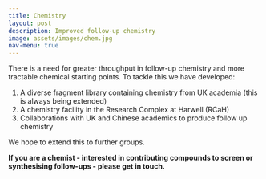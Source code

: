 ```yaml
---
title: Chemistry
layout: post
description: Improved follow-up chemistry
image: assets/images/chem.jpg
nav-menu: true
---
```


There is a need for greater throughput in follow-up chemistry and more tractable chemical starting points. To tackle this we have developed:

1. A diverse fragment library containing chemistry from UK academia (this is always being extended)
2. A chemistry facility in the Research Complex at Harwell (RCaH) 
3. Collaborations with UK and Chinese academics to produce follow up chemistry

We hope to extend this to further groups.

**If you are a chemist - interested in contributing compounds to screen or synthesising follow-ups - please get in touch.**

[//]: <> (Include a link to the OxXChem library here.)

